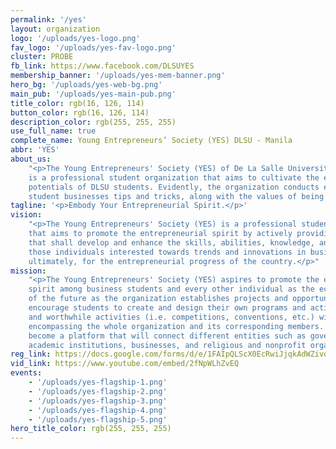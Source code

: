 ```yaml
---
permalink: '/yes'
layout: organization
logo: '/uploads/yes-logo.png'
fav_logo: '/uploads/yes-fav-logo.png'
cluster: PROBE
fb_link: https://www.facebook.com/DLSUYES
membership_banner: '/uploads/yes-mem-banner.png'
hero_bg: '/uploads/yes-web-bg.png'
main_pub: '/uploads/yes-main-pub.png'
title_color: rgb(16, 126, 114)
button_color: rgb(16, 126, 114)
description_color: rgb(255, 255, 255)
use_full_name: true
complete_name: Young Entrepreneurs’ Society (YES) DLSU - Manila
abbr: 'YES'
about_us:
    "<p>The Young Entrepreneurs' Society (YES) of De La Salle University - Manila
    is a professional student organization that aims to cultivate the entrepreneurial
    potentials of DLSU students. Evidently, the organization conducts events that teach
    student businesses tips and tricks, along with the values of being socially responsible.</p>"
tagline: '<p>Embody Your Entrepreneurial Spirit.</p>'
vision:
    "<p>The Young Entrepreneurs' Society (YES) is a professional student organization
    that aims to promote the entrepreneurial spirit by actively providing activities
    that shall develop and enhance the skills, abilities, knowledge, and character of
    those individuals interested towards trends and innovations in business and industry;
    ultimately, for the entrepreneurial progress of the country.</p>"
mission:
    "<p>The Young Entrepreneurs' Society (YES) aspires to promote the entrepreneurial
    spirit among business students and every other individual as the economic heroes
    of the future as the organization establishes projects and opportunities that would
    encourage students to create and design their own programs and activities. Competitive
    and worthwhile activities (i.e. competitions, conventions, etc.) will be facilitated
    encompassing the whole organization and its corresponding members. Lastly is to
    become a platform that will connect different entities such as government agencies,
    academic institutions, businesses, and religious and nonprofit organizations.</p>"
reg_link: https://docs.google.com/forms/d/e/1FAIpQLScX0EcRwiJjqkAdWZivd4BUvPl9IOrDrFYS1Yiz4hLQYsoQmA/viewform?usp=sf_link
vid_link: https://www.youtube.com/embed/2fNpWLhZvEQ
events:
    - '/uploads/yes-flagship-1.png'
    - '/uploads/yes-flagship-2.png'
    - '/uploads/yes-flagship-3.png'
    - '/uploads/yes-flagship-4.png'
    - '/uploads/yes-flagship-5.png'
hero_title_color: rgb(255, 255, 255)
---
```

